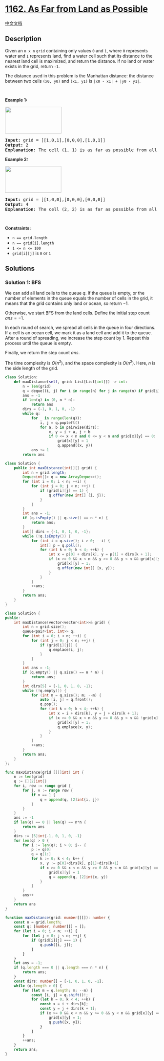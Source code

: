 # [1162. As Far from Land as Possible](https://leetcode.com/problems/as-far-from-land-as-possible)

[中文文档](/solution/1100-1199/1162.As%20Far%20from%20Land%20as%20Possible/README.md)

<!-- tags:Breadth-First Search,Array,Dynamic Programming,Matrix -->

<!-- difficulty:Medium -->

## Description

<p>Given an <code>n x n</code> <code>grid</code>&nbsp;containing only values <code>0</code> and <code>1</code>, where&nbsp;<code>0</code> represents water&nbsp;and <code>1</code> represents land, find a water cell such that its distance to the nearest land cell is maximized, and return the distance.&nbsp;If no land or water exists in the grid, return <code>-1</code>.</p>

<p>The distance used in this problem is the Manhattan distance:&nbsp;the distance between two cells <code>(x0, y0)</code> and <code>(x1, y1)</code> is <code>|x0 - x1| + |y0 - y1|</code>.</p>

<p>&nbsp;</p>
<p><strong class="example">Example 1:</strong></p>
<img alt="" src="https://fastly.jsdelivr.net/gh/doocs/leetcode@main/solution/1100-1199/1162.As%20Far%20from%20Land%20as%20Possible/images/1336_ex1.jpg" style="width: 185px; height: 87px;" />
<pre>
<strong>Input:</strong> grid = [[1,0,1],[0,0,0],[1,0,1]]
<strong>Output:</strong> 2
<strong>Explanation:</strong> The cell (1, 1) is as far as possible from all the land with distance 2.
</pre>

<p><strong class="example">Example 2:</strong></p>
<img alt="" src="https://fastly.jsdelivr.net/gh/doocs/leetcode@main/solution/1100-1199/1162.As%20Far%20from%20Land%20as%20Possible/images/1336_ex2.jpg" style="width: 184px; height: 87px;" />
<pre>
<strong>Input:</strong> grid = [[1,0,0],[0,0,0],[0,0,0]]
<strong>Output:</strong> 4
<strong>Explanation:</strong> The cell (2, 2) is as far as possible from all the land with distance 4.
</pre>

<p>&nbsp;</p>
<p><strong>Constraints:</strong></p>

<ul>
	<li><code>n == grid.length</code></li>
	<li><code>n == grid[i].length</code></li>
	<li><code>1 &lt;= n&nbsp;&lt;= 100</code></li>
	<li><code>grid[i][j]</code>&nbsp;is <code>0</code> or <code>1</code></li>
</ul>

## Solutions

### Solution 1: BFS

We can add all land cells to the queue $q$. If the queue is empty, or the number of elements in the queue equals the number of cells in the grid, it means that the grid contains only land or ocean, so return $-1$.

Otherwise, we start BFS from the land cells. Define the initial step count $ans=-1$.

In each round of search, we spread all cells in the queue in four directions. If a cell is an ocean cell, we mark it as a land cell and add it to the queue. After a round of spreading, we increase the step count by $1$. Repeat this process until the queue is empty.

Finally, we return the step count $ans$.

The time complexity is $O(n^2)$, and the space complexity is $O(n^2)$. Here, $n$ is the side length of the grid.

<!-- tabs:start -->

```python
class Solution:
    def maxDistance(self, grid: List[List[int]]) -> int:
        n = len(grid)
        q = deque((i, j) for i in range(n) for j in range(n) if grid[i][j])
        ans = -1
        if len(q) in (0, n * n):
            return ans
        dirs = (-1, 0, 1, 0, -1)
        while q:
            for _ in range(len(q)):
                i, j = q.popleft()
                for a, b in pairwise(dirs):
                    x, y = i + a, j + b
                    if 0 <= x < n and 0 <= y < n and grid[x][y] == 0:
                        grid[x][y] = 1
                        q.append((x, y))
            ans += 1
        return ans
```

```java
class Solution {
    public int maxDistance(int[][] grid) {
        int n = grid.length;
        Deque<int[]> q = new ArrayDeque<>();
        for (int i = 0; i < n; ++i) {
            for (int j = 0; j < n; ++j) {
                if (grid[i][j] == 1) {
                    q.offer(new int[] {i, j});
                }
            }
        }
        int ans = -1;
        if (q.isEmpty() || q.size() == n * n) {
            return ans;
        }
        int[] dirs = {-1, 0, 1, 0, -1};
        while (!q.isEmpty()) {
            for (int i = q.size(); i > 0; --i) {
                int[] p = q.poll();
                for (int k = 0; k < 4; ++k) {
                    int x = p[0] + dirs[k], y = p[1] + dirs[k + 1];
                    if (x >= 0 && x < n && y >= 0 && y < n && grid[x][y] == 0) {
                        grid[x][y] = 1;
                        q.offer(new int[] {x, y});
                    }
                }
            }
            ++ans;
        }
        return ans;
    }
}
```

```cpp
class Solution {
public:
    int maxDistance(vector<vector<int>>& grid) {
        int n = grid.size();
        queue<pair<int, int>> q;
        for (int i = 0; i < n; ++i) {
            for (int j = 0; j < n; ++j) {
                if (grid[i][j]) {
                    q.emplace(i, j);
                }
            }
        }
        int ans = -1;
        if (q.empty() || q.size() == n * n) {
            return ans;
        }
        int dirs[5] = {-1, 0, 1, 0, -1};
        while (!q.empty()) {
            for (int m = q.size(); m; --m) {
                auto [i, j] = q.front();
                q.pop();
                for (int k = 0; k < 4; ++k) {
                    int x = i + dirs[k], y = j + dirs[k + 1];
                    if (x >= 0 && x < n && y >= 0 && y < n && !grid[x][y]) {
                        grid[x][y] = 1;
                        q.emplace(x, y);
                    }
                }
            }
            ++ans;
        }
        return ans;
    }
};
```

```go
func maxDistance(grid [][]int) int {
	n := len(grid)
	q := [][2]int{}
	for i, row := range grid {
		for j, v := range row {
			if v == 1 {
				q = append(q, [2]int{i, j})
			}
		}
	}
	ans := -1
	if len(q) == 0 || len(q) == n*n {
		return ans
	}
	dirs := [5]int{-1, 0, 1, 0, -1}
	for len(q) > 0 {
		for i := len(q); i > 0; i-- {
			p := q[0]
			q = q[1:]
			for k := 0; k < 4; k++ {
				x, y := p[0]+dirs[k], p[1]+dirs[k+1]
				if x >= 0 && x < n && y >= 0 && y < n && grid[x][y] == 0 {
					grid[x][y] = 1
					q = append(q, [2]int{x, y})
				}
			}
		}
		ans++
	}
	return ans
}
```

```ts
function maxDistance(grid: number[][]): number {
    const n = grid.length;
    const q: [number, number][] = [];
    for (let i = 0; i < n; ++i) {
        for (let j = 0; j < n; ++j) {
            if (grid[i][j] === 1) {
                q.push([i, j]);
            }
        }
    }
    let ans = -1;
    if (q.length === 0 || q.length === n * n) {
        return ans;
    }
    const dirs: number[] = [-1, 0, 1, 0, -1];
    while (q.length > 0) {
        for (let m = q.length; m; --m) {
            const [i, j] = q.shift()!;
            for (let k = 0; k < 4; ++k) {
                const x = i + dirs[k];
                const y = j + dirs[k + 1];
                if (x >= 0 && x < n && y >= 0 && y < n && grid[x][y] === 0) {
                    grid[x][y] = 1;
                    q.push([x, y]);
                }
            }
        }
        ++ans;
    }
    return ans;
}
```

<!-- tabs:end -->

<!-- end -->
